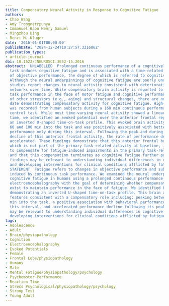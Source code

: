 ```yaml
---
title: Compensatory Neural Activity in Response to Cognitive Fatigue
authors:
- Chao Wang
- Amy Trongnetrpunya
- Immanuel Babu Henry Samuel
- Mingzhou Ding
- Benzi M. Kluger
date: '2016-01-01T00:00:00'
publishDate: '2024-12-24T10:27:57.321686Z'
publication_types:
- article-journal
doi: 10.1523/JNEUROSCI.3652-15.2016
abstract: 'UNLABELLED  Prolonged continuous performance of a cognitively demanding
  task induces cognitive fatigue and is associated with a time-related deterioration
  of objective performance, the degree of which is referred to cognitive fatigability.
  Although the neural underpinnings of cognitive fatigue are poorly understood, prior
  studies report changes in neural activity consistent with deterioration of task-related
  networks over time. While compensatory brain activity is reported to maintain motor
  task performance in the face of motor fatigue and cognitive performance in the face
  of other stressors (e.g., aging) and structural changes, there are no studies to
  date demonstrating compensatory activity for cognitive fatigue. High-density electroencephalography
  was recorded from human subjects during a 160 min continuous performance of a cognitive
  control task. While most time-varying neural activity showed a linear decline over
  time, we identified an evoked potential over the anterior frontal region which demonstrated
  an inverted U-shaped time-on-task profile. This evoked brain activity peaked between
  60 and 100 min into the task and was positively associated with better behavioral
  performance only during this interval. Following the peak and during subsequent
  decline of this anterior frontal activity, the rate of performance decline also
  accelerated. These findings demonstrate that this anterior frontal brain activity,
  which is not part of the primary task-related activity at baseline, is recruited
  to compensate for fatigue-induced impairments in the primary task-related network,
  and that this compensation terminates as cognitive fatigue further progresses. These
  findings may be relevant to understanding individual differences in cognitive fatigability
  and developing interventions for clinical conditions afflicted by fatigue.  SIGNIFICANCE
  STATEMENT  Fatigue refers to changes in objective performance and subjective effort
  induced by continuous task performance. We examined the neural underpinnings of
  cognitive fatigue in humans using a prolonged continuous performance task and high-density
  electroencephalography with the goal of determining whether compensatory processes
  exist to maintain performance in the face of fatigue. We identified brain activity
  demonstrating an inverted U-shaped time-on-task profile. This brain activity showed
  features consistent with a compensatory role including: peaking between 60 and 100
  min into the task, a positive association with behavioral performance only during
  this interval, and accelerated performance decline following its peak. These findings
  may be relevant to understanding individual differences in cognitive fatigue and
  developing interventions for clinical conditions afflicted by fatigue.'
tags:
- Adolescence
- Adult
- Brain/physiopathology
- Cognition
- Electroencephalography
- Evoked Potentials
- Female
- Frontal Lobe/physiopathology
- Humans
- Male
- Mental Fatigue/physiopathology/psychology
- Psychomotor Performance
- Reaction Time
- Stress Psychological/physiopathology/psychology
- Stroop Test
- Young Adult
---
```

